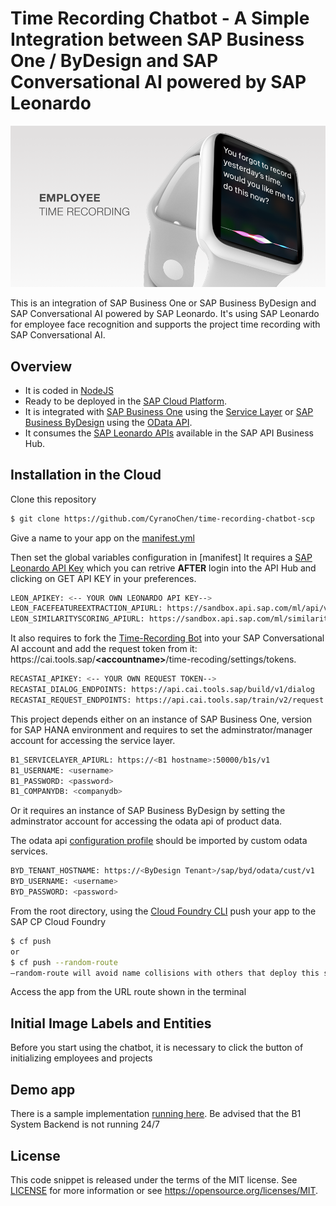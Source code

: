 # Time Recording Chatbot - A Simple Integration between SAP Business One / ByDesign and SAP Conversational AI powered by SAP Leonardo

![avatar](https://raw.githubusercontent.com/CyranoChen/time-recording-chatbot-scp/master/resources/splash.png)

This is an integration of SAP Business One or SAP Business ByDesign and SAP Conversational AI powered by SAP Leonardo. It's using SAP Leonardo for employee face recognition and supports the project time recording with SAP Conversational AI.

## Overview

- It is coded in [NodeJS](https://nodejs.org/en/)
- Ready to be deployed in the  [SAP Cloud Platform](https://cloudplatform.sap.com).  
- It is integrated with [SAP Business One](https://www.sap.com/uk/products/business-one.html) using the [Service Layer](https://www.youtube.com/watch?v=zaF_i7x9-s0&list=PLMdHXbewhZ2QsgYSICRQuoL8lkoEHjNzS&index=22) or [SAP Business ByDesign](https://www.sap.com/products/business-bydesign.html) using the [OData API](https://blogs.sap.com/2015/03/10/odata-for-sap-business-bydesign-analytics/).
- It consumes the [SAP Leonardo APIs](https://api.sap.com/package/SAPLeonardoMLFunctionalServices?section=Artifacts) available in the SAP API Business Hub.

## Installation in the Cloud

Clone this repository

```sh
$ git clone https://github.com/CyranoChen/time-recording-chatbot-scp
```

Give a name to your app on the [manifest.yml](manifest.yml)

Then set the global variables configuration in [manifest]
It requires a [SAP Leonardo API Key](https://api.sap.com/api/sap_service_ticketing_classification_api/overview) which you can retrive **AFTER** login into the API Hub and clicking on GET API KEY in your preferences.

```sh
LEON_APIKEY: <-- YOUR OWN LEONARDO API KEY-->
LEON_FACEFEATUREEXTRACTION_APIURL: https://sandbox.api.sap.com/ml/api/v2alpha1/image/face-feature-extraction
LEON_SIMILARITYSCORING_APIURL: https://sandbox.api.sap.com/ml/similarityscoring/similarity-scoring
```
It also requires to fork the [Time-Recording Bot](https://cai.tools.sap/cyrano/time-recoding/train/intents) into your SAP Conversational AI account and add the request token from it:<br> https<span>://</span>cai.tools.sap/<b>&#60;accountname&#62;</b>/time-recoding/settings/tokens.

```sh
RECASTAI_APIKEY: <-- YOUR OWN REQUEST TOKEN-->
RECASTAI_DIALOG_ENDPOINTS: https://api.cai.tools.sap/build/v1/dialog
RECASTAI_REQUEST_ENDPOINTS: https://api.cai.tools.sap/train/v2/request
```



This project depends either on an instance of SAP Business One, version for SAP HANA environment and requires to set the adminstrator/manager account for accessing the service layer.

```sh
B1_SERVICELAYER_APIURL: https://<B1 hostname>:50000/b1s/v1 
B1_USERNAME: <username> 
B1_PASSWORD: <password>
B1_COMPANYDB: <companydb>
```

Or it requires an instance of SAP Business ByDesign by setting the adminstrator account for accessing the odata api of product data.

The odata api [configuration profile](vmumaterial.xml) should be imported by custom odata services.

```sh
BYD_TENANT_HOSTNAME: https://<ByDesign Tenant>/sap/byd/odata/cust/v1 
BYD_USERNAME: <username> 
BYD_PASSWORD: <password>
```

From the root directory, using the [Cloud Foundry CLI](https://docs.cloudfoundry.org/cf-cli/install-go-cli.html) push your app to the SAP CP Cloud Foundry

```sh
$ cf push
or
$ cf push --random-route
–random-route will avoid name collisions with others that deploy this same app on SCP. You can also choose your own app name by changing the manifest.yml file.
```

Access the app from the URL route shown in the terminal

## Initial Image Labels and Entities

Before you start using the chatbot, it is necessary to click the button of initializing employees and projects

## Demo app

There is a sample implementation [running here](https://time-recording-chatbot.cfapps.eu10.hana.ondemand.com). Be advised that the B1 System Backend is not running 24/7

## License

This code snippet is released under the terms of the MIT license. See [LICENSE](LICENSE) for more information or see https://opensource.org/licenses/MIT.